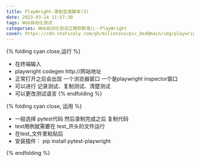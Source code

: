 ```yaml
---
title: PlayWright-录制生成脚本(3)
date: 2023-03-14 11:57:30
tags: Web自动化测试
categories: Web自动化测试之微软新宠儿--PlayWright
cover: https://cdn.staticaly.com/gh/milionzou/pic_bed@main/img/playwrightLogo.webp
---
```


{% folding cyan close,运行 %}
- 在终端输入
- playwright codegen http://网站地址
- 正常打开之后会出现 一个浏览器窗口 一个是playwright inspector窗口
- 可以进行 记录测试、复制测试、清楚测试
- 可以更改测试语言
{% endfolding %}

{% folding cyan close, 运用 %}
- 一般选择 pytest代码 然后录制完成之后 复制代码
- test用例就需要在 test_开头的文件运行
- 在test_文件里粘贴后
- 安装插件： pip install pytest-playwright

{% endfolding %}